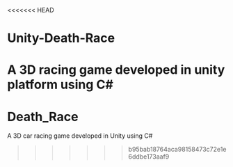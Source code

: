 <<<<<<< HEAD
# Unity-Death-Race
A 3D racing game developed in unity platform using C#
=======
# Death_Race
A 3D car racing game developed in Unity using C#
>>>>>>> b95bab18764aca98158473c72e1e6ddbe173aaf9
